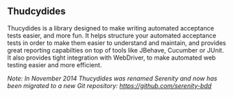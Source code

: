 ## Thudcydides


Thucydides is a library designed to make writing automated acceptance tests easier, and more fun. It helps structure your automated acceptance tests in order to make them easier to understand and maintain, and provides great reporting capabilties on top of tools like JBehave, Cucumber or JUnit. It also provides tight integration with WebDriver, to make automated web testing easier and more efficient.

*Note: In November 2014 Thucydides was renamed Serenity and now has been migrated to a new Git repository: https://github.com/serenity-bdd*
